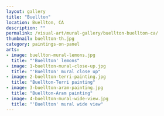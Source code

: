 ```yaml
---
layout: gallery
title: "Buellton"
location: Buellton, CA
description: ""
permalink: /visual-art/mural-gallery/buellton-buellton-ca/
thumbnail: buellton-th.jpg
category: paintings-on-panel
arts:
- image: buellton-mural-lemons.jpg
  title: "'Buellton' lemons"
- image: 1-buellton-mural-close-up.jpg
  title: "'Buellton' mural close up"
- image: 2-buellton-terri-painting.jpg
  title: "Buellton-Terri painting"
- image: 3-buellton-aram-painting.jpg
  title: "Buellton-Aram painting"
- image: 4-buellton-mural-wide-view.jpg
  title: "'Buellton' mural wide view"
---
```

